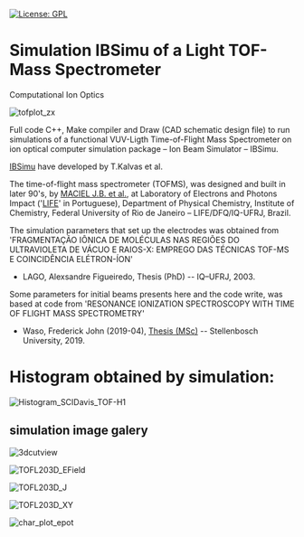 [![License: GPL](https://img.shields.io/badge/License-GPL-yellow.svg)](https://opensource.org/licenses/GPL-3.0)


# Simulation IBSimu of a Light TOF-Mass Spectrometer 
Computational Ion Optics

![tofplot_zx](https://user-images.githubusercontent.com/97371621/148947954-d5b24e93-795d-4907-a465-a015b97c1044.jpg)


Full code C++, Make compiler and Draw (CAD schematic design file) to run simulations of a functional VUV-Ligth Time-of-Flight Mass Spectrometer on ion optical computer simulation package – Ion Beam Simulator – IBSimu.

[IBSimu](http://ibsimu.sourceforge.net/) have developed by T.Kalvas et al.

The time-of-flight mass spectrometer (TOFMS), was designed and built in later 90's, by [MACIEL J.B. et al.](https://aip.scitation.org/doi/abs/10.1063/1.54579), at Laboratory of Electrons and Photons Impact ('[LIFE](https://www.iq.ufrj.br/laboratorios/laboratorio-de-impacto-de-fotons-e-eletrons-life/)' in Portuguese), Department of Physical Chemistry, Institute of Chemistry, Federal University of Rio de Janeiro – LIFE/DFQ/IQ-UFRJ, Brazil.

The simulation parameters that set up the electrodes was obtained from 'FRAGMENTAÇÃO IÔNICA DE MOLÉCULAS NAS REGIÕES DO ULTRAVIOLETA DE VÁCUO E RAIOS-X: EMPREGO DAS TÉCNICAS TOF-MS E COINCIDÊNCIA ELÉTRON-ÍON'
- LAGO, Alexsandre Figueiredo, Thesis (PhD) -- IQ–UFRJ, 2003.

Some parameters for initial beams presents here and the code write, was based at code from 'RESONANCE IONIZATION SPECTROSCOPY WITH TIME OF FLIGHT MASS SPECTROMETRY'
- Waso, Frederick John (2019-04), [Thesis (MSc)](http://scholar.sun.ac.za/handle/10019.1/106191) -- Stellenbosch University, 2019.

# Histogram obtained by simulation:
![Histogram_SCIDavis_TOF-H1](https://user-images.githubusercontent.com/97371621/166404506-5d7ddc2d-2825-491a-9b65-afa043ff0cd5.png)

## simulation image galery
![3dcutview](https://user-images.githubusercontent.com/97371621/166817729-58eae966-bd97-483b-879a-d1e793fcfcb7.png)

![TOFL203D_EField](https://user-images.githubusercontent.com/97371621/166817943-1e2a3bde-c8fd-413a-a9a5-0cb865f07834.png)

![TOFL203D_J](https://user-images.githubusercontent.com/97371621/166818037-380c0d77-a036-48c8-aeda-e0ac1dd99f6f.png)

![TOFL203D_XY](https://user-images.githubusercontent.com/97371621/166822441-22bc451f-05d7-43b9-92cd-2180ca78e95f.png)

![char_plot_epot](https://user-images.githubusercontent.com/97371621/166822328-bfb26d4c-2c11-429f-8f6e-8e84f1b94450.png)
